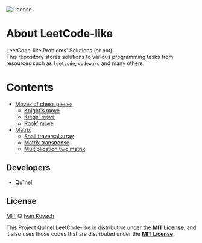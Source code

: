 <img src="https://img.shields.io/github/license/Qu1nel/LeetCode-like?color=g" alt="License" />

# About LeetCode-like

LeetCode-like Problems' Solutions (or not)\
This repository stores solutions to various programming tasks from resources such as `leetcode`, `codewars` and many others.

# Contents

- [Moves of chess pieces](./Chess)
  - [Knight's move](./Chess/Knight's%20move)
  - [Kings' move](./Chess/King's%20move)
  - [Rook' move](./Chess/Rook's%20move)
- [Matrix](./Matrix)
  - [Snail traversal array](./Matrix/Spiral-traversal-array)
  - [Matrix transponse](./Matrix/Matrix-transpose)
  - [Multiplication two matrix](./Matrix/Multiplication-two-matrices)

## Developers

- [Qu1nel](https://github.com/Qu1nel)

## License

[MIT](./LICENSE) © [Ivan Kovach](https://github.com/Qu1nel/)

This Project Qu1nel.LeetCode-like in distributive under the **[MIT License](./LICENSE)**, and it also uses those codes that are
distributed under the **[MIT License](./LICENSE)**.
